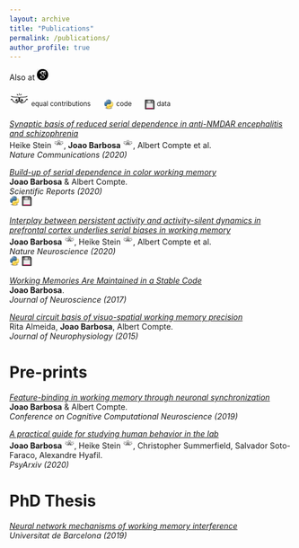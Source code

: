 ```yaml
---
layout: archive
title: "Publications"
permalink: /publications/
author_profile: true
---
```

Also at [<img src="../images/scholar.png" width="20" />](https://scholar.google.es/citations?user=Q3-3_awAAAAJ&hl=en)

<img src="../images/bro.png" width="35" /> <sup> equal contributions</sup>
&nbsp;&nbsp;&nbsp;&nbsp;
<img src="../images/py.svg" width="18" /> <sup> code </sup>
&nbsp;&nbsp;&nbsp;&nbsp;
<img src="../images/data.png" width="18" height="18" />  <sup>data</sup>


[*Synaptic basis of reduced serial dependence in anti-NMDAR encephalitis and schizophrenia*](https://www.biorxiv.org/content/10.1101/830471v1)  
 Heike Stein <img src="../images/bro.png" width="18" />, **Joao Barbosa** <img src="../images/bro.png" width="18" />, Albert Compte et al.  
*Nature Communications (2020)*  

[*Build-up of serial dependence in color working memory*](https://www.nature.com/articles/s41598-020-67861-2)  
**Joao Barbosa** & Albert Compte.  
*Scientific Reports (2020)*  
[<img src="../images/py.svg" width="18" />](https://github.com/comptelab/serial_color) [<img src="../images/data.png" width="18" height="18" />](https://github.com/comptelab/serial_color/)

[*Interplay between persistent activity and activity-silent dynamics in prefrontal cortex underlies serial biases in working memory*](https://www.biorxiv.org/content/10.1101/763938v1)  
 **Joao Barbosa** <img src="../images/bro.png" width="18" />, Heike Stein <img src="../images/bro.png" width="18" />, Albert Compte et al.  
*Nature Neuroscience (2020)*  
[<img src="../images/py.svg" width="18" />](https://github.com/comptelab/interplayPFC) [<img src="../images/data.png" width="18" height="18" />](https://github.com/comptelab/interplayPFC)

[*Working Memories Are Maintained in a Stable Code*](../files/Barbosa2017.pdf)  
**Joao Barbosa**.  
*Journal of Neuroscience (2017)*

[*Neural circuit basis of visuo-spatial working memory precision*](../files/almeida.pdf)  
Rita Almeida, **Joao Barbosa**, Albert Compte.  
*Journal of Neurophysiology (2015)*  


Pre-prints
=====

[*Feature-binding in working memory through neuronal synchronization*](https://bit.ly/32FicoJ)  
**Joao Barbosa** & Albert Compte.    
*Conference on Cognitive Computational Neuroscience (2019)*

[*A practical guide for studying human behavior in the lab*](https://psyarxiv.com/tcmvp)  
**Joao Barbosa**  <img src="../images/bro.png" width="18" />, Heike Stein <img src="../images/bro.png" width="18" />, Christopher Summerfield, Salvador Soto-Faraco, Alexandre Hyafil.    
*PsyArxiv (2020)*


PhD Thesis
=====
[*Neural network mechanisms of working memory interference*](http://diposit.ub.edu/dspace/handle/2445/166717)   
*Universitat de Barcelona (2019)*
